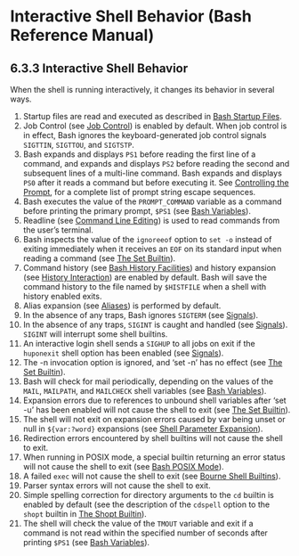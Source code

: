 # Interactive Shell Behavior \(Bash Reference Manual\)

## 6.3.3 Interactive Shell Behavior

When the shell is running interactively, it changes its behavior in several ways.

1.  Startup files are read and executed as described in [Bash Startup Files](bash-startup-files-bash-reference-manual.md#Bash-Startup-Files).
2.  Job Control \(see [Job Control](job-control-bash-reference-manual.md#Job-Control)\) is enabled by default. When job control is in effect, Bash ignores the keyboard-generated job control signals `SIGTTIN`, `SIGTTOU`, and `SIGTSTP`.
3.  Bash expands and displays `PS1` before reading the first line of a command, and expands and displays `PS2` before reading the second and subsequent lines of a multi-line command. Bash expands and displays `PS0` after it reads a command but before executing it. See [Controlling the Prompt](controlling-the-prompt-bash-reference-manual.md#Controlling-the-Prompt), for a complete list of prompt string escape sequences.
4.  Bash executes the value of the `PROMPT_COMMAND` variable as a command before printing the primary prompt, `$PS1` \(see [Bash Variables](bash-variables-bash-reference-manual.md#Bash-Variables)\).
5.  Readline \(see [Command Line Editing](command-line-editing-bash-reference-manual.md#Command-Line-Editing)\) is used to read commands from the user’s terminal.
6.  Bash inspects the value of the `ignoreeof` option to `set -o` instead of exiting immediately when it receives an `EOF` on its standard input when reading a command \(see [The Set Builtin](the-set-builtin-bash-reference-manual.md#The-Set-Builtin)\).
7.  Command history \(see [Bash History Facilities](bash-history-facilities-bash-reference-manual.md#Bash-History-Facilities)\) and history expansion \(see [History Interaction](history-interaction-bash-reference-manual.md#History-Interaction)\) are enabled by default. Bash will save the command history to the file named by `$HISTFILE` when a shell with history enabled exits.
8.  Alias expansion \(see [Aliases](aliases-bash-reference-manual.md#Aliases)\) is performed by default.
9.  In the absence of any traps, Bash ignores `SIGTERM` \(see [Signals](signals-bash-reference-manual.md#Signals)\).
10.  In the absence of any traps, `SIGINT` is caught and handled \(see [Signals](signals-bash-reference-manual.md#Signals)\). `SIGINT` will interrupt some shell builtins.
11.  An interactive login shell sends a `SIGHUP` to all jobs on exit if the `huponexit` shell option has been enabled \(see [Signals](signals-bash-reference-manual.md#Signals)\).
12.  The -n invocation option is ignored, and ‘set -n’ has no effect \(see [The Set Builtin](the-set-builtin-bash-reference-manual.md#The-Set-Builtin)\).
13.  Bash will check for mail periodically, depending on the values of the `MAIL`, `MAILPATH`, and `MAILCHECK` shell variables \(see [Bash Variables](bash-variables-bash-reference-manual.md#Bash-Variables)\).
14.  Expansion errors due to references to unbound shell variables after ‘set -u’ has been enabled will not cause the shell to exit \(see [The Set Builtin](the-set-builtin-bash-reference-manual.md#The-Set-Builtin)\).
15.  The shell will not exit on expansion errors caused by var being unset or null in `${var:?word}` expansions \(see [Shell Parameter Expansion](shell-parameter-expansion-bash-reference-manual.md#Shell-Parameter-Expansion)\).
16.  Redirection errors encountered by shell builtins will not cause the shell to exit.
17.  When running in POSIX mode, a special builtin returning an error status will not cause the shell to exit \(see [Bash POSIX Mode](bash-posix-mode-bash-reference-manual.md#Bash-POSIX-Mode)\).
18.  A failed `exec` will not cause the shell to exit \(see [Bourne Shell Builtins](bourne-shell-builtins-bash-reference-manual.md#Bourne-Shell-Builtins)\).
19.  Parser syntax errors will not cause the shell to exit.
20.  Simple spelling correction for directory arguments to the `cd` builtin is enabled by default \(see the description of the `cdspell` option to the `shopt` builtin in [The Shopt Builtin](the-shopt-builtin-bash-reference-manual.md#The-Shopt-Builtin)\).
21.  The shell will check the value of the `TMOUT` variable and exit if a command is not read within the specified number of seconds after printing `$PS1` \(see [Bash Variables](bash-variables-bash-reference-manual.md#Bash-Variables)\).

